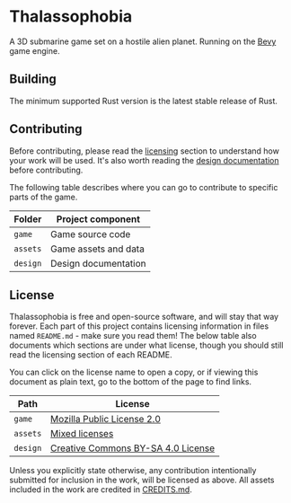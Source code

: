 # Thalassophobia
A 3D submarine game set on a hostile alien planet. Running on the [Bevy](https://bevyengine.org/) game engine.

## Building
The minimum supported Rust version is the latest stable release of Rust.

## Contributing
Before contributing, please read the [licensing](#license) section to understand how your work will be used. It's also worth reading the [design documentation](./design/README.md) before contributing.

The following table describes where you can go to contribute to specific parts of the game.

| Folder   | Project component    |
| -------- | -------------------- |
| `game`   | Game source code     |
| `assets` | Game assets and data |
| `design` | Design documentation |

## License
Thalassophobia is free and open-source software, and will stay that way forever. Each part of this project contains licensing information in files named `README.md` - make sure you read them! The below table also documents which sections are under what license, though you should still read the licensing section of each README.

You can click on the license name to open a copy, or if viewing this document as plain text, go to the bottom of the page to find links.

| Path     | License                                      |
| -------- | -------------------------------------------- |
| `game`   | [Mozilla Public License 2.0]                 |
| `assets` | [Mixed licenses][assets-licensing]           |
| `design` | [Creative Commons BY-SA 4.0 License]         |

Unless you explicitly state otherwise, any contribution intentionally submitted for inclusion in the work, will be licensed as above. All assets included in the work are credited in [CREDITS.md](./CREDITS.md).

<!-- Read this file for more information about how the assets folder is licensed -->
[assets-licensing]: ./assets/README.md#license

<!-- Links to the licenses -->
[Mozilla Public License 2.0]: ./LICENSE-MPL
[Creative Commons BY-SA 4.0 License]: ./LICENSE-CC